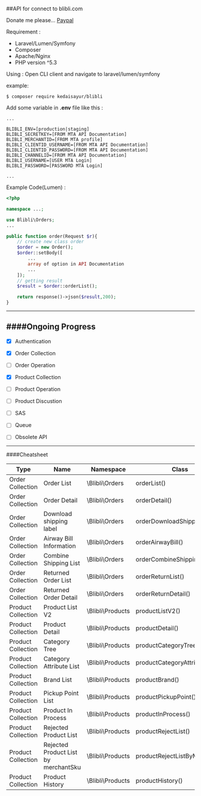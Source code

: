 ##API for connect to blibli.com

Donate me please...
[Paypal](https://www.paypal.me/andifauji)

Requirement :
* Laravel/Lumen/Symfony
* Composer
* Apache/Nginx
* PHP version ^5.3

Using :
Open CLI client and navigate to laravel/lumen/symfony

example:
```
$ composer require kedaisayur/blibli
```
Add some variable in **.env** file like this :
```ENV
...

BLIBLI_ENV=[production|staging]
BLIBLI_SECRETKEY=[FROM MTA API Documentation]
BLIBLI_MERCHANTID=[FROM MTA profile]
BLIBLI_CLIENTID_USERNAME=[FROM MTA API Documentation]
BLIBLI_CLIENTID_PASSWORD=[FROM MTA API Documentation]
BLIBLI_CHANNELID=[FROM MTA API Documentation]
BLIBLI_USERNAME=[USER MTA Login]
BLIBLI_PASSWORD=[PASSWORD MTA Login]

...
```

Example Code(Lumen) :
```php
<?php

namespace ...;

use Blibli\Orders;
...

public function order(Request $r){
	// create new class order
	$order = new Order();
    $order::setBody([
    	...
        array of option in API Documentation
        ...
    ]);
    // getting result
    $result = $order::orderList();

    return response()->json($result,200);
}

```
---
####Ongoing Progress
---
- [x] Authentication
- [x] Order Collection
- [ ] Order Operation
- [x] Product Collection
- [ ] Product Operation
- [ ] Product Discustion
- [ ] SAS
- [ ] Queue
- [ ] Obsolete API


---
####Cheatsheet

|   Type   | Name | Namespace | Class |
| -------- | -------- | ---- | ---|
|  Order Collection | Order List  | \Blibli\Orders | orderList() |
|  Order Collection | Order Detail | \Blibli\Orders | orderDetail() |
|  Order Collection | Download shipping label | \Blibli\Orders | orderDownloadShipping() |
|  Order Collection | Airway Bill Information  | \Blibli\Orders | orderAirwayBill() |
|  Order Collection | Combine Shipping List  | \Blibli\Orders | orderCombineShippingList() |
|  Order Collection | Returned Order List  | \Blibli\Orders | orderReturnList() |
|  Order Collection | Returned Order Detail  | \Blibli\Orders | orderReturnDetail() |
| Product Collection | Product List V2 | \Blibli\Products | productListV2() |
| Product Collection | Product Detail | \Blibli\Products | productDetail() |
| Product Collection | Category Tree | \Blibli\Products | productCategoryTree() |
| Product Collection | Category Attribute List | \Blibli\Products | productCategoryAttribute() |
| Product Collection | Brand List | \Blibli\Products | productBrand() |
| Product Collection | Pickup Point List | \Blibli\Products | productPickupPoint() |
| Product Collection | Product In Process | \Blibli\Products | productInProcess() |
| Product Collection | Rejected Product List | \Blibli\Products | productRejectList() |
| Product Collection | Rejected Product List by merchantSku | \Blibli\Products | productRejectListByMerchant() |
| Product Collection | Product History | \Blibli\Products | productHistory() |